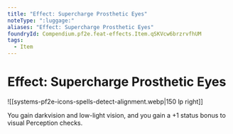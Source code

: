 ```yaml
---
title: "Effect: Supercharge Prosthetic Eyes"
noteType: ":luggage:"
aliases: "Effect: Supercharge Prosthetic Eyes"
foundryId: Compendium.pf2e.feat-effects.Item.qSKVcw6brzrvfhUM
tags:
  - Item
---
```


# Effect: Supercharge Prosthetic Eyes
![[systems-pf2e-icons-spells-detect-alignment.webp|150 lp right]]

You gain darkvision and low-light vision, and you gain a +1 status bonus to visual Perception checks.
